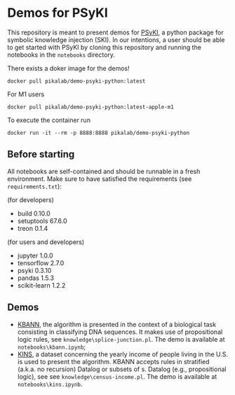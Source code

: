 # Demos for PSyKI

This repository is meant to present demos for [PSyKI](https://github.com/psykei/psyki-python), a python package for symbolic knowledge injection (SKI).
In our intentions, a user should be able to get started with PSyKI by cloning this repository and running the notebooks in the `notebooks` directory.

There exists a doker image for the demos!
```
docker pull pikalab/demo-psyki-python:latest
```
For M1 users
```
docker pull pikalab/demo-psyki-python:latest-apple-m1
```

To execute the container run
```
docker run -it --rm -p 8888:8888 pikalab/demo-psyki-python
```

## Before starting
All notebooks are self-contained and should be runnable in a fresh environment.
Make sure to have satisfied the requirements (see `requirements.txt`):

(for developers)
- build 0.10.0
- setuptools 67.6.0
- treon 0.1.4

(for users and developers)
- jupyter 1.0.0
- tensorflow 2.7.0
- psyki 0.3.10
- pandas 1.5.3
- scikit-learn 1.2.2

## Demos
- [KBANN](https://www.sciencedirect.com/science/article/pii/0004370294901058), the algorithm is presented in the context of a biological task consisting in classifying DNA sequences.
It makes use of propositional logic rules, see `knowledge\splice-junction.pl`.
The demo is available at `notebooks\kbann.ipynb`;
- [KINS](https://ceur-ws.org/Vol-3204/paper_25.pdf), a dataset concerning the yearly income of people living in the U.S. is used to present the algorithm.
KBANN accepts rules in stratified (a.k.a. no recursion) Datalog or subsets  of s. Datalog (e.g., propositional logic), see see `knowledge\census-income.pl`.
The demo is available at `notebooks\kins.ipynb`.
